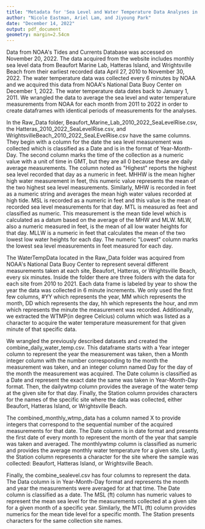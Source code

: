 ```yaml
---
title: "Metadata for 'Sea Level and Water Temperature Data Analyses in Coastal North Carolina'"
author: "Nicole Eastman, Ariel Lam, and Jiyoung Park"
date: "December 14, 2022"
output: pdf_document
geometry: margin=2.54cm
---
```

Data from NOAA's Tides and Currents Database was accessed on November 20, 2022. The data acquired from the website includes monthly sea level data from Beaufort Marine Lab, Hatteras Island, and Wrightsville Beach from their earliest recorded data April 27, 2010 to November 30, 2022. The water temperature data was collected every 6 minutes by NOAA and we acquired this data from NOAA's National Data Buoy Center on December 1, 2022. The water temperature data dates back to January 1, 2011. We wrangled the data to average the sea level and water temperature measurements from NOAA for each month from 2011 to 2022 in order to create dataframes with identical periods of measurements for the analyses.

In the Raw_Data folder, Beaufort_Marine_Lab_2010_2022_SeaLevelRise.csv, the Hatteras_2010_2022_SeaLevelRise.csv, and WrightsvilleBeach_2010_2022_SeaLEvelRise.csv have the same columns. They begin with a column for the date the sea level measurement was collected which is classified as a Date and is in the format of Year-Month-Day. The second column marks the time of the collection as a numeric value with a unit of time in GMT, but they are all 0 because these are daily average measurements. The column noted as "Highest" reports the highest sea level recorded that day as a numeric in feet. MHHW is the mean higher high water measurement in feet, this numeric value represents the mean of the two highest sea level measurements. Similarly, MHW is recorded in feet as a numeric string and averages the mean high water values recorded at high tide. MSL is recorded as a numeric in feet and this value is the mean of recorded sea level measurements for that day. MTL is measured as feet and classified as numeric. This measurement is the mean tide level which is calculated as a datum based on the average of the MHW and MLW. MLW, also a numeric measured in feet, is the mean of all low water heights for that day. MLLW is a numeric in feet that calculates the mean of the two lowest low water heights for each day. The numeric "Lowest" column marks the lowest sea level measurements in feet measured for each day. 

The WaterTempData located in the Raw_Data folder was acquired from NOAA's National Data Buoy Center to represent several different measurements taken at each site, Beaufort, Hatteras, or Wrightsville Beach, every six minutes. Inside the folder there are three folders with the data for each site from 2010 to 2021. Each data frame is labeled by year to show the year the data was collected in 6 minute increments. We only used the first few columns, #YY which represents the year, MM which represents the month, DD which represents the day, hh which represents the hour, and mm which represents the minute the measurement was recorded. Additionally, we extracted the WTMP(in degree Celcius) column which was listed as a character to acquire the water temperature measurement for that given minute of that specific data. 

We wrangled the previously described datasets and created the combine_daily_water_temp.csv. This dataframe starts with a Year integer column to represent the year the measurement was taken, then a Month integer column with the number corresponding to the month the measurement was taken, and an integer column named Day for the day of the month the measurement was acquired. The Date column is classified as a Date and represent the exact date the same was taken in Year-Month-Day format. Then, the dailywtmp column provides the average  of the water temp at the given site for that day. Finally, the Station column provides characters for the names of the specific site where the data was collected, either Beaufort, Hatteras Island, or Wrightsville Beach.

The combined_monthly_wtmp_data has a column named X to provide integers that correspond to the sequential number of the acquired measurements for that date. The Date column is in date format and presents the first date of every month to represent the month of the year that sample was taken and averaged. The monthlywtmp column is classified as numeric and provides the average monthly water temperature for a given site. Lastly, the Station column represents a character for the site where the sample was collected: Beaufort, Hatteras Island, or Wrightsville Beach.

Finally, the combine_sealevel.csv has four columns to represent the data. The Data column is in Year-Month-Day format and represents the month and year the measurements were averaged for at that time. The Date column is classified as a date. The MSL (ft) column has numeric values to represent the mean sea level for the measurements collected at a given site for a given month of a specific year. Similarly, the MTL (ft) column provides numerics for the mean tide level for a specific month. The Station presents characters for the same collection site names.